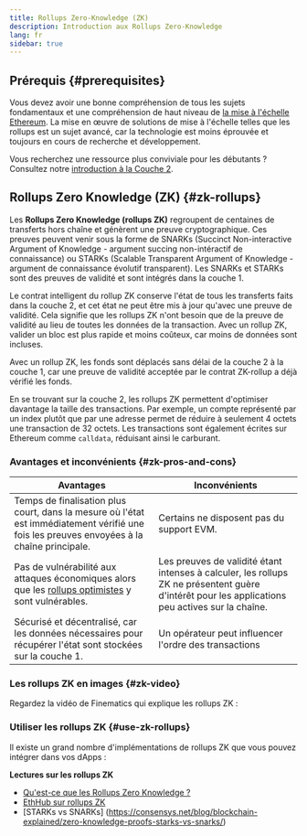 ```yaml
---
title: Rollups Zero-Knowledge (ZK)
description: Introduction aux Rollups Zero-Knowledge
lang: fr
sidebar: true
---
```


## Prérequis {#prerequisites}

Vous devez avoir une bonne compréhension de tous les sujets fondamentaux et une compréhension de haut niveau de [la mise à l'échelle Ethereum](/developers/docs/scaling/). La mise en œuvre de solutions de mise à l'échelle telles que les rollups est un sujet avancé, car la technologie est moins éprouvée et toujours en cours de recherche et développement.

Vous recherchez une ressource plus conviviale pour les débutants ? Consultez notre [introduction à la Couche 2](/layer-2/).

## Rollups Zero Knowledge (ZK) {#zk-rollups}

Les **Rollups Zero Knowledge (rollups ZK)** regroupent de centaines de transferts hors chaîne et génèrent une preuve cryptographique. Ces preuves peuvent venir sous la forme de SNARKs (Succinct Non-interactive Argument of Knowledge - argument succing non-intéractif de connaissance) ou STARKs (Scalable Transparent Argument of Knowledge - argument de connaissance évolutif transparent). Les SNARKs et STARKs sont des preuves de validité et sont intégrés dans la couche 1.

Le contrat intelligent du rollup ZK conserve l'état de tous les transferts faits dans la couche 2, et cet état ne peut être mis à jour qu'avec une preuve de validité. Cela signifie que les rollups ZK n'ont besoin que de la preuve de validité au lieu de toutes les données de la transaction. Avec un rollup ZK, valider un bloc est plus rapide et moins coûteux, car moins de données sont incluses.

Avec un rollup ZK, les fonds sont déplacés sans délai de la couche 2 à la couche 1, car une preuve de validité acceptée par le contrat ZK-rollup a déjà vérifié les fonds.

En se trouvant sur la couche 2, les rollups ZK permettent d'optimiser davantage la taille des transactions. Par exemple, un compte représenté par un index plutôt que par une adresse permet de réduire à seulement 4 octets une transaction de 32 octets. Les transactions sont également écrites sur Ethereum comme `calldata`, réduisant ainsi le carburant.

### Avantages et inconvénients {#zk-pros-and-cons}

| Avantages                                                                                                                                  | Inconvénients                                                                                                                                    |
| ------------------------------------------------------------------------------------------------------------------------------------------ | ------------------------------------------------------------------------------------------------------------------------------------------------ |
| Temps de finalisation plus court, dans la mesure où l'état est immédiatement vérifié une fois les preuves envoyées à la chaîne principale. | Certains ne disposent pas du support EVM.                                                                                                        |
| Pas de vulnérabilité aux attaques économiques alors que les [rollups optimistes](#optimistic-pros-and-cons) y sont vulnérables.            | Les preuves de validité étant intenses à calculer, les rollups ZK ne présentent guère d'intérêt pour les applications peu actives sur la chaîne. |
| Sécurisé et décentralisé, car les données nécessaires pour récupérer l'état sont stockées sur la couche 1.                                 | Un opérateur peut influencer l'ordre des transactions                                                                                            |

### Les rollups ZK en images {#zk-video}

Regardez la vidéo de Finematics qui explique les rollups ZK :

<YouTube id="7pWxCklcNsU" start="406" />

### Utiliser les rollups ZK {#use-zk-rollups}

Il existe un grand nombre d'implémentations de rollups ZK que vous pouvez intégrer dans vos dApps :

<RollupProductDevDoc rollupType="zk" />

**Lectures sur les rollups ZK**

- [Qu'est-ce que les Rollups Zero Knowledge ?](https://coinmarketcap.com/alexandria/glossary/zero-knowledge-rollups)
- [EthHub sur rollups ZK](https://docs.ethhub.io/ethereum-roadmap/layer-2-scaling/zk-rollups/)
- \[STARKs vs SNARKs\] (https://consensys.net/blog/blockchain-explained/zero-knowledge-proofs-starks-vs-snarks/)

